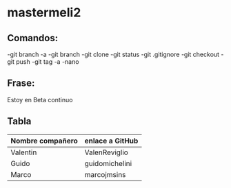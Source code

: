 # mastermeli2

## Comandos:
-git branch -a
-git branch <rama>
-git clone <repo>
-git status
-git .gitignore
-git checkout <ramaDestino>
-git push
-git tag -a <tag>
-nano 

## Frase:
Estoy en Beta continuo

## Tabla

| Nombre compañero |enlace a GitHub|
| -------------    | ------------- |
| Valentin         | ValenReviglio |
| Guido            | guidomichelini|
| Marco            | marcojmsins   |
